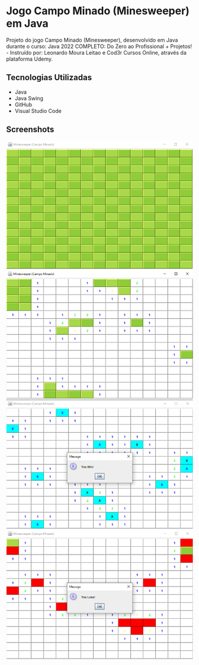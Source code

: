 # Jogo Campo Minado (Minesweeper) em Java

Projeto do jogo Campo Minado (Minesweeper), desenvolvido em Java durante o curso: Java 2022 COMPLETO: Do Zero ao Profissional + Projetos! - Instruído por: Leonardo Moura Leitao e Cod3r Cursos Online, através da plataforma Udemy.

## Tecnologias Utilizadas

<ul>
    <li>Java</li>
    <li>Java Swing</li>
    <li>GitHub</li>
    <li>Visual Studio Code</li>
</ul>

## Screenshots

![Img](imgs/Java_CampoMinado.png)
![Img](imgs/Java_CampoMinado_Aberto.png)
![Img](imgs/Java_CampoMinado_Win.png)
![Img](imgs/Java_CampoMinado_Lose.png)